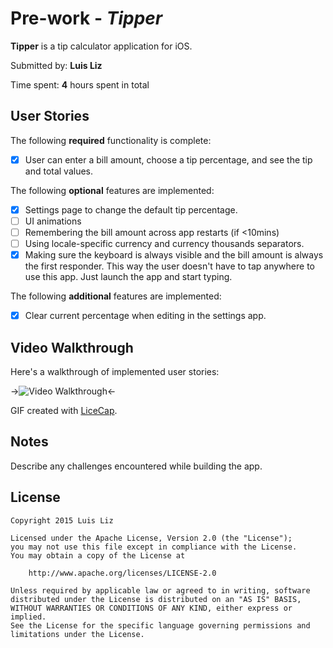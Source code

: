 # Pre-work - *Tipper*

**Tipper** is a tip calculator application for iOS.

Submitted by: **Luis Liz**

Time spent: **4** hours spent in total

## User Stories

The following **required** functionality is complete:
* [x] User can enter a bill amount, choose a tip percentage, and see the tip and total values.

The following **optional** features are implemented:
* [x] Settings page to change the default tip percentage.
* [ ] UI animations
* [ ] Remembering the bill amount across app restarts (if <10mins)
* [ ] Using locale-specific currency and currency thousands separators.
* [x] Making sure the keyboard is always visible and the bill amount is always the first responder. This way the user doesn't have to tap anywhere to use this app. Just launch the app and start typing.

The following **additional** features are implemented:

- [x] Clear current percentage when editing in the settings app. 

## Video Walkthrough 

Here's a walkthrough of implemented user stories:

-><img src='http://i.imgur.com/NAT0CHD.gif' width='' alt='Video Walkthrough' /><-

GIF created with [LiceCap](http://www.cockos.com/licecap/).

## Notes

Describe any challenges encountered while building the app.

## License

    Copyright 2015 Luis Liz

    Licensed under the Apache License, Version 2.0 (the "License");
    you may not use this file except in compliance with the License.
    You may obtain a copy of the License at

        http://www.apache.org/licenses/LICENSE-2.0

    Unless required by applicable law or agreed to in writing, software
    distributed under the License is distributed on an "AS IS" BASIS,
    WITHOUT WARRANTIES OR CONDITIONS OF ANY KIND, either express or implied.
    See the License for the specific language governing permissions and
    limitations under the License.
